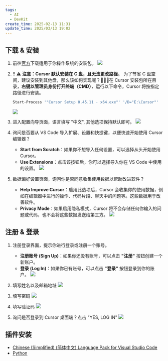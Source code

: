 ```yaml
---
tags:
  - AI
  - DevKit
create_time: 2025-02-13 11:31
update_time: 2025/03/13 19:02
---
```


## 下载 & 安装

1. 前往[官方](https://www.cursor.com/cn)下载适用于你操作系统的安装包。
	![](https://img.xiaorang.fun/202502132155298.png)

2. ‼️ ⚠️ **注意：Cursor 默认安装在 C 盘，且无法更改路径**。
	为了节省 C 盘空间，建议安装到其他盘，那么该如何实现呢？🌠🌠🌠在 Cursor 安装包所在目录，**右键以管理员身份打开终端（CMD）**，运行以下命令，Cursor 将按指定路径进行安装。

	```bash
	Start-Process '"Cursor Setup 0.45.11 - x64.exe"' '/D="E:\Cursor"'
	```

	![](https://img.xiaorang.fun/202502132151517.png)

3. 进入配置向导页面，语言填写 "中文", 其他选项保持默认即可。
	![](https://img.xiaorang.fun/202502132152490.png)

4. 询问是否要从 VS Code 导入扩展、设置和快捷键，以便快速开始使用 Cursor 编辑器？
	- **Start from Scratch**：如果你不想导入任何设置，可以选择从头开始使用 Cursor。
	- **Use Extensions**：点击该按钮后，你可以选择导入你在 VS Code 中使用的设置。
	![](https://img.xiaorang.fun/202502132152674.png)

5. 数据偏好设置页面，询问你是否同意收集使用数据以帮助改进软件？
	- **Help Improve Cursor**：启用此选项后，Cursor 会收集你的使用数据，例如在编辑器中进行的操作、代码片段、聊天中的问题等。这些数据用于改善软件。
	- **Privacy Mode**：如果启用隐私模式，Cursor 将不会存储任何你输入的问题或代码，也不会将这些数据发送给第三方。
	![](https://img.xiaorang.fun/202502132153496.png)

## 注册 & 登录

1. 注册登录界面，提示你进行登录或注册一个账号。
	- **注册账号 (Sign Up)**：如果你还没有账号，可以点击 **"注册"** 按钮创建一个新账户。
	- **登录 (Log In)**：如果你已有账号，可以点击 **"登录"** 按钮登录到你的账户。
	![](https://img.xiaorang.fun/202502132153327.png)

2. 填写姓名以及邮箱地址
	![](https://img.xiaorang.fun/202502132153348.png)

3. 填写密码
	![](https://img.xiaorang.fun/202502132154849.png)

4. 填写验证码
	![](https://img.xiaorang.fun/202502132154835.png)

5. 询问是否登录到 Cursor 桌面端？点击 "YES, LOG IN"
	![](https://img.xiaorang.fun/202502132154946.png)

## 插件安装

- [Chinese (Simplified) (简体中文) Language Pack for Visual Studio Code](https://marketplace.visualstudio.com/items?itemName=MS-CEINTL.vscode-language-pack-zh-hans)
- [Python](https://marketplace.cursorapi.com/items?itemName=ms-python.python)
